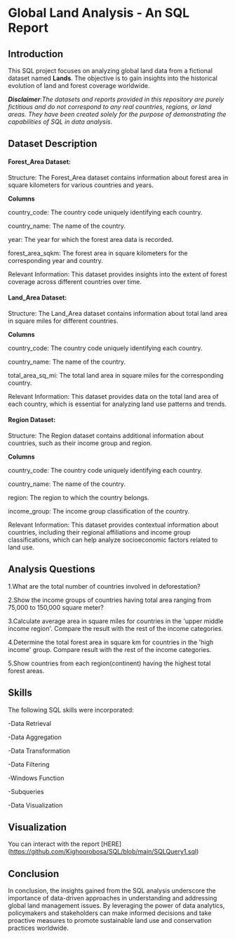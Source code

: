 # Global Land Analysis - An SQL Report

## Introduction
This SQL project focuses on analyzing global land data from a fictional dataset named **Lands**.
The objective is to gain insights into the historical evolution of land and forest coverage worldwide.

**_Disclaimer_**:_The datasets and reports provided in this repository are purely fictitious and do not correspond to any real countries, regions, or land areas. They have been created solely for the purpose of demonstrating the capabilities of SQL in data analysis_.

## Dataset Description
#### Forest_Area Dataset:
Structure: The Forest_Area dataset contains information about forest area in square kilometers for various countries and years.

**Columns**

country_code: The country code uniquely identifying each country.

country_name: The name of the country.

year: The year for which the forest area data is recorded.

forest_area_sqkm: The forest area in square kilometers for the corresponding year and country.

Relevant Information: This dataset provides insights into the extent of forest coverage across different countries over time.
#### Land_Area Dataset:
Structure: The Land_Area dataset contains information about total land area in square miles for different countries.

**Columns**

country_code: The country code uniquely identifying each country.

country_name: The name of the country.

total_area_sq_mi: The total land area in square miles for the corresponding country.

Relevant Information: This dataset provides data on the total land area of each country, which is essential for analyzing land use patterns and trends.
#### Region Dataset:
Structure: The Region dataset contains additional information about countries, such as their income group and region.

**Columns**

country_code: The country code uniquely identifying each country.

country_name: The name of the country.

region: The region to which the country belongs.

income_group: The income group classification of the country.

Relevant Information: This dataset provides contextual information about countries, including their regional affiliations and income group classifications, which can help analyze socioeconomic factors related to land use.

## Analysis Questions
1.What are the total number of countries involved in deforestation?

2.Show the income groups of countries having total area ranging from 75,000 to 150,000 square meter?

3.Calculate average area in square miles for countries in the 'upper middle income region'. Compare the result with the rest of the income categories.

4.Determine the total forest area in square km for countries in the 'high income' group. Compare result with the rest of the income categories.

5.Show countries from each region(continent) having the highest total forest areas.

## Skills
The following SQL skills were incorporated:

-Data Retrieval

-Data Aggregation

-Data Transformation

-Data Filtering

-Windows Function

-Subqueries

-Data Visualization

## Visualization
You can interact with the report [HERE](<u>https://github.com/Kighoorobosa/SQL/blob/main/SQLQuery1.sql</u>)


## Conclusion
In conclusion, the insights gained from the SQL analysis underscore the importance of data-driven approaches in understanding and addressing global land management issues.
By leveraging the power of data analytics, policymakers and stakeholders can make informed decisions and take proactive measures to promote sustainable land use and conservation practices worldwide.
